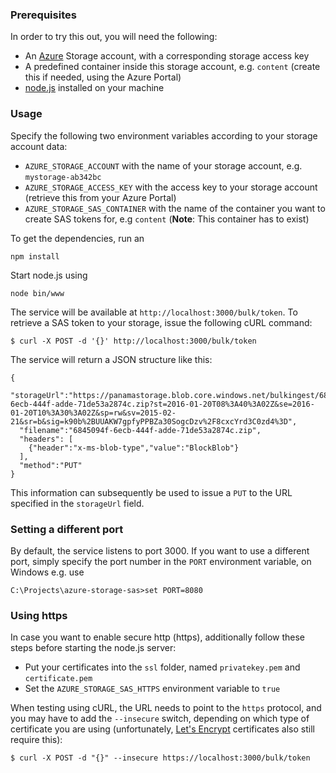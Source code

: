 ### Prerequisites

In order to try this out, you will need the following:

* An [Azure](https://azure.microsoft.com) Storage account, with a corresponding storage access key
* A predefined container inside this storage account, e.g. `content` (create this if needed, using the Azure Portal)
* [node.js](https://nodejs.org) installed on your machine

### Usage

Specify the following two environment variables according to your storage account data:

* `AZURE_STORAGE_ACCOUNT` with the name of your storage account, e.g. `mystorage-ab342bc`
* `AZURE_STORAGE_ACCESS_KEY` with the access key to your storage account (retrieve this from your Azure Portal)
* `AZURE_STORAGE_SAS_CONTAINER` with the name of the container you want to create SAS tokens for, e.g `content` (**Note**: This container has to exist)

To get the dependencies, run an

```
npm install
```

Start node.js using

```
node bin/www
```

The service will be available at `http://localhost:3000/bulk/token`. To retrieve a SAS token to your storage, issue the following cURL command:

```
$ curl -X POST -d '{}' http://localhost:3000/bulk/token
```

The service will return a JSON structure like this:

```
{
  "storageUrl":"https://panamastorage.blob.core.windows.net/bulkingest/6845094f-6ecb-444f-adde-71de53a2874c.zip?st=2016-01-20T08%3A40%3A02Z&se=2016-01-20T10%3A30%3A02Z&sp=rw&sv=2015-02-21&sr=b&sig=k90b%2BUUAKW7gpfyPPBZa30SogcDzv%2F8cxcYrd3C0zd4%3D",
  "filename":"6845094f-6ecb-444f-adde-71de53a2874c.zip",
  "headers": [
    {"header":"x-ms-blob-type","value":"BlockBlob"}
  ],
  "method":"PUT"
}
```

This information can subsequently be used to issue a `PUT` to the URL specified in the `storageUrl` field.

### Setting a different port

By default, the service listens to port 3000. If you want to use a different port, simply specify the port number in the `PORT` environment variable, on Windows e.g. use

```
C:\Projects\azure-storage-sas>set PORT=8080
``` 

### Using https

In case you want to enable secure http (https), additionally follow these steps before starting the node.js server:

* Put your certificates into the `ssl` folder, named `privatekey.pem` and `certificate.pem`
* Set the `AZURE_STORAGE_SAS_HTTPS` environment variable to `true`

When testing using cURL, the URL needs to point to the `https` protocol, and you may have to add the `--insecure` switch, depending on which type of certificate you are using (unfortunately, [Let's Encrypt](https://www.letsencrypt.org) certificates also still require this):

```
$ curl -X POST -d "{}" --insecure https://localhost:3000/bulk/token
```
